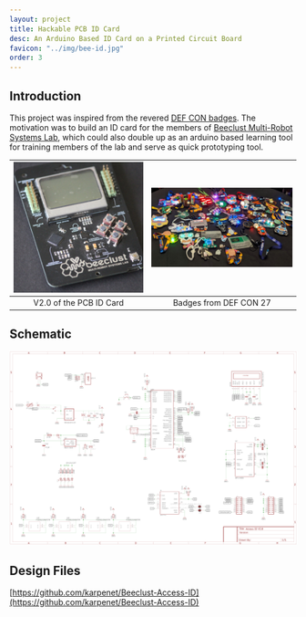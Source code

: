 ```yaml
---
layout: project
title: Hackable PCB ID Card
desc: An Arduino Based ID Card on a Printed Circuit Board
favicon: "../img/bee-id.jpg"
order: 3
---
```


## Introduction
This project was inspired from the revered [DEF CON badges](https://www.defcon.org/html/links/dc-badge.html). The motivation was to build an ID card for the members of [Beeclust Multi-Robot Systems Lab](https://beeclust-mrsl.github.io), which could also double up as an arduino based learning tool for training members of the lab and serve as quick prototyping tool.

![Image Description](../img/bee-id/bee-id.jpg)  |  ![Image Description](../img/bee-id/defcon.jpg)
:-------------------------:|:-------------------------:
V2.0 of the PCB ID Card             |  Badges from DEF CON 27

## Schematic
![Schematic of the ATmega32U4 based ID Card.](../img/bee-id/id-sch.png)

## Design Files
[https://github.com/karpenet/Beeclust-Access-ID](https://github.com/karpenet/Beeclust-Access-ID)